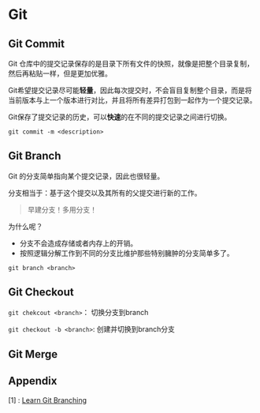 # Git

## Git Commit

Git 仓库中的提交记录保存的是目录下所有文件的快照，就像是把整个目录复制，然后再粘贴一样，但是更加优雅。



Git希望提交记录尽可能**轻量**，因此每次提交时，不会盲目复制整个目录，而是将当前版本与上一个版本进行对比，并且将所有差异打包到一起作为一个提交记录。



Git保存了提交记录的历史，可以**快速**的在不同的提交记录之间进行切换。



`git commit -m <description>`



## Git Branch

Git 的分支简单指向某个提交记录，因此也很轻量。



分支相当于：基于这个提交以及其所有的父提交进行新的工作。



> 早建分支！多用分支！



为什么呢？

* 分支不会造成存储或者内存上的开销。
* 按照逻辑分解工作到不同的分支比维护那些特别臃肿的分支简单多了。



`git branch <branch>`

## Git Checkout

`git chekcout <branch>`： 切换分支到branch

`git checkout -b <branch>`:  创建并切换到branch分支



## Git Merge





## Appendix

[1] : [Learn Git Branching](https://learngitbranching.js.org/)